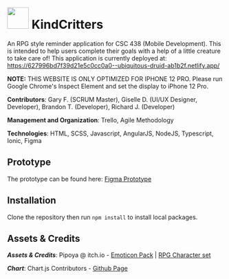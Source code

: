 # <img width="50px" height="50px" src="https://img.icons8.com/external-colorful-filled-outline-dmitry-mirolyubov/344/external-animal-halloween-colorful-filled-outline-dmitry-mirolyubov.png"> KindCritters
An RPG style reminder application for CSC 438 (Mobile Development).  This is intended to help users complete their goals with a help of a little creature to take care of!
This application is currently deployed at: https://627996bd7f39d21e5c0cc0a0--ubiquitous-druid-ab1b2f.netlify.app/

**NOTE:** THIS WEBSITE IS ONLY OPTIMIZED FOR IPHONE 12 PRO. Please run Google Chrome's Inspect Element and set the display to iPhone 12 Pro.

**Contributors**: Gary F. (SCRUM Master), Giselle D. (UI/UX Designer, Developer), Brandon T. (Developer), Richard J. (Developer)

**Management and Organization**: Trello, Agile Methodology

**Technologies**: HTML, SCSS, Javascript, AngularJS, NodeJS, Typescript, Ionic, Figma

## Prototype
The prototype can be found here:
[Figma Prototype](https://www.figma.com/file/0q3pllpd602gaxAemzhSz6/KindCritters?node-id=0%3A1)

## Installation
Clone the repository then run `npm install` to install local packages.

## Assets & Credits
_**Assets & Credits**_: Pipoya @ itch.io - [Emoticon Pack](https://pipoya.itch.io/free-popup-emotes-pack) | [RPG Character set](https://pipoya.itch.io/pipoya-free-rpg-character-sprites-32x32)

_**Chart**_: Chart.js Contributors - [Github Page](https://github.com/chartjs/Chart.js)
